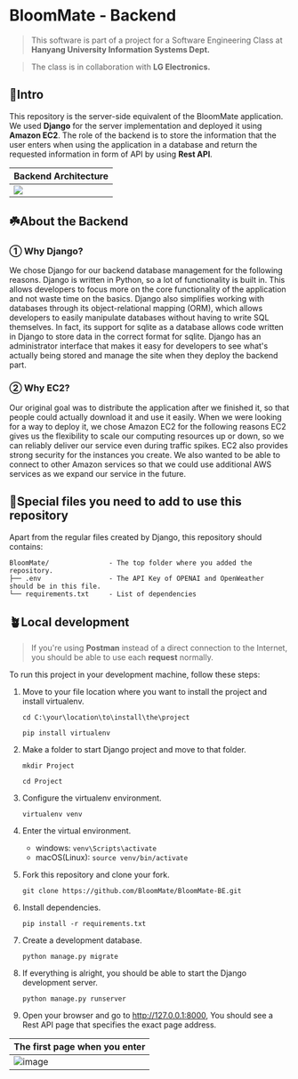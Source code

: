 # BloomMate - Backend

> This software is part of a project for a Software Engineering Class at **Hanyang University Information Systems Dept.**

> The class is in collaboration with **LG Electronics.**

## 🌱Intro
This repository is the server-side equivalent of the BloomMate application. We used **Django** for the server implementation
and deployed it using **Amazon EC2**. The role of the backend is to store the information that the user enters when using the 
application in a database and return the requested information in form of API by using **Rest API**.

|**Backend Architecture**|
|------------------------|
|<image src="https://github.com/BloomMate/BloomMate-BE/assets/110537841/67fc7d25-8cc8-4e95-a448-d4e79941c004">|

## ☘️About the Backend
### ① Why Django?
We chose Django for our backend database management for the following reasons. Django is written in Python, so a lot of 
functionality is built in. This allows developers to focus more on the core functionality of the application and not waste 
time on the basics. Django also simplifies working with databases through its object-relational mapping (ORM), which allows 
developers to easily manipulate databases without having to write SQL themselves. In fact, its support for sqlite as a 
database allows code written in Django to store data in the correct format for sqlite. Django has an administrator interface 
that makes it easy for developers to see what's actually being stored and manage the site when they deploy the backend part.

### ② Why EC2?
Our original goal was to distribute the application after we finished it, so that people could actually download it and use 
it easily. When we were looking for a way to deploy it, we chose Amazon EC2 for the following reasons EC2 gives us the 
flexibility to scale our computing resources up or down, so we can reliably deliver our service even during traffic spikes. 
EC2 also provides strong security for the instances you create. We also wanted to be able to connect to other Amazon services 
so that we could use additional AWS services as we expand our service in the future.

## 🌿Special files you need to add to use this repository
Apart from the regular files created by Django, this repository should contains:

```
BloomMate/               - The top folder where you added the repository.
├── .env                 - The API Key of OPENAI and OpenWeather should be in this file.
└── requirements.txt     - List of dependencies
```

## 🪴Local development
> If you're using **Postman** instead of a direct connection to the Internet, you should be able to use each **request** normally.

To run this project in your development machine, follow these steps:

1. Move to your file location where you want to install the project and install virtualenv.

   ```
   cd C:\your\location\to\install\the\project
   
   pip install virtualenv
   ```

1. Make a folder to start Django project and move to that folder.

   ```
   mkdir Project

   cd Project
   ```

2. Configure the virtualenv environment.

   ```
   virtualenv venv
   ```

3. Enter the virtual environment.

   - windows: `venv\Scripts\activate`
   - macOS(Linux): `source venv/bin/activate`

4. Fork this repository and clone your fork.

   ```
   git clone https://github.com/BloomMate/BloomMate-BE.git
   ```

5. Install dependencies.

   ```
   pip install -r requirements.txt
   ```

6. Create a development database.

   ```
   python manage.py migrate
   ```

7. If everything is alright, you should be able to start the Django development server.

   ```
   python manage.py runserver
   ```

8. Open your browser and go to http://127.0.0.1:8000, You should see a Rest API page that specifies the exact page address.

|**The first page when you enter**|
|---------------------------------|
|![image](https://github.com/BloomMate/BloomMate-BE/assets/110537841/e3d6b420-7858-4966-b827-578af2faf741)|

